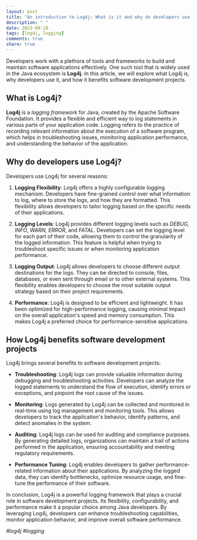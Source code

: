 ```yaml
---
layout: post
title: "An introduction to Log4j: What is it and why do developers use it?"
description: " "
date: 2023-09-18
tags: [log4j, logging]
comments: true
share: true
---
```


Developers work with a plethora of tools and frameworks to build and maintain software applications effectively. One such tool that is widely used in the Java ecosystem is **Log4j**. In this article, we will explore what Log4j is, why developers use it, and how it benefits software development projects.

## What is Log4j?

**Log4j** is a *logging framework* for Java, created by the Apache Software Foundation. It provides a flexible and efficient way to log statements in various parts of your application code. Logging refers to the practice of recording relevant information about the execution of a software program, which helps in troubleshooting issues, monitoring application performance, and understanding the behavior of the application.

## Why do developers use Log4j?

Developers use Log4j for several reasons:

1. **Logging Flexibility**: Log4j offers a highly configurable logging mechanism. Developers have fine-grained control over what information to log, where to store the logs, and how they are formatted. This flexibility allows developers to tailor logging based on the specific needs of their applications.

2. **Logging Levels**: Log4j provides different logging levels such as *DEBUG*, *INFO*, *WARN*, *ERROR*, and *FATAL*. Developers can set the logging level for each part of their code, allowing them to control the granularity of the logged information. This feature is helpful when trying to troubleshoot specific issues or when monitoring application performance.

3. **Logging Output**: Log4j allows developers to choose different output destinations for the logs. They can be directed to console, files, databases, or even sent through email or to other external systems. This flexibility enables developers to choose the most suitable output strategy based on their project requirements.

4. **Performance**: Log4j is designed to be efficient and lightweight. It has been optimized for high-performance logging, causing minimal impact on the overall application's speed and memory consumption. This makes Log4j a preferred choice for performance-sensitive applications.

## How Log4j benefits software development projects

Log4j brings several benefits to software development projects:

- **Troubleshooting**: Log4j logs can provide valuable information during debugging and troubleshooting activities. Developers can analyze the logged statements to understand the flow of execution, identify errors or exceptions, and pinpoint the root cause of the issues.

- **Monitoring**: Logs generated by Log4j can be collected and monitored in real-time using log management and monitoring tools. This allows developers to track the application's behavior, identify patterns, and detect anomalies in the system.

- **Auditing**: Log4j logs can be used for auditing and compliance purposes. By generating detailed logs, organizations can maintain a trail of actions performed in the application, ensuring accountability and meeting regulatory requirements.

- **Performance Tuning**: Log4j enables developers to gather performance-related information about their applications. By analyzing the logged data, they can identify bottlenecks, optimize resource usage, and fine-tune the performance of their software.

In conclusion, Log4j is a powerful logging framework that plays a crucial role in software development projects. Its flexibility, configurability, and performance make it a popular choice among Java developers. By leveraging Log4j, developers can enhance troubleshooting capabilities, monitor application behavior, and improve overall software performance.

*#log4j #logging*